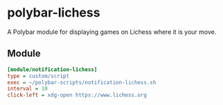 # polybar-lichess
A Polybar module for displaying games on Lichess where it is your move.

## Module

```ini
[module/notification-lichess]
type = custom/script
exec = ~/polybar-scripts/notification-lichess.sh
interval = 10
click-left = xdg-open https://www.lichess.org
